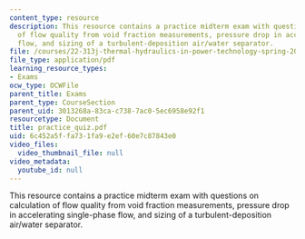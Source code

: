 ```yaml
---
content_type: resource
description: This resource contains a practice midterm exam with questions on calculation
  of flow quality from void fraction measurements, pressure drop in accelerating single-phase
  flow, and sizing of a turbulent-deposition air/water separator.
file: /courses/22-313j-thermal-hydraulics-in-power-technology-spring-2007/6c452a5ffa731fa9e2ef60e7c87843e0_practice_quiz.pdf
file_type: application/pdf
learning_resource_types:
- Exams
ocw_type: OCWFile
parent_title: Exams
parent_type: CourseSection
parent_uid: 3013268a-83ca-c738-7ac0-5ec6958e92f1
resourcetype: Document
title: practice_quiz.pdf
uid: 6c452a5f-fa73-1fa9-e2ef-60e7c87843e0
video_files:
  video_thumbnail_file: null
video_metadata:
  youtube_id: null
---
```

This resource contains a practice midterm exam with questions on calculation of flow quality from void fraction measurements, pressure drop in accelerating single-phase flow, and sizing of a turbulent-deposition air/water separator.

